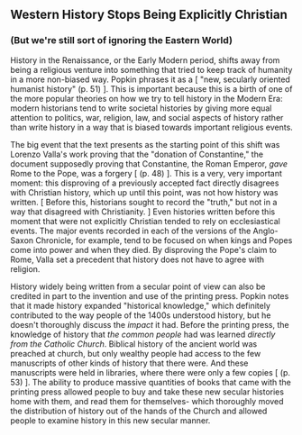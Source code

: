 ## Western History Stops Being Explicitly Christian
### (But we're still sort of ignoring the Eastern World)

History in the Renaissance, or the Early Modern period, shifts away from being a religious venture into something that tried to keep track of humanity in a more non-biased way. Popkin phrases it as a [ "new, secularly oriented humanist history" (p. 51) ]. This is important because this is a birth of one of the more popular theories on how we try to tell history in the Modern Era: modern historians tend to write societal histories by giving more equal attention to politics, war, religion, law, and social aspects of history rather than write history in a way that is biased towards important religious events.

The big event that the text presents as the starting point of this shift was Lorenzo Valla's work proving that the "donation of Constantine," the document supposedly proving that Constantine, the Roman Emperor, _gave_ Rome to the Pope, was a forgery [ (p. 48) ]. This is a very, very important moment: this disproving of a previously accepted fact directly disagrees with Christian history, which up until this point, was not how history was written. [ Before this, historians sought to record the "truth," but not in a way that disagreed with Christianity. ] Even histories written before this moment that were not explicitly Christian tended to rely on ecclesiastical events. The major events recorded in each of the versions of the Anglo-Saxon Chronicle, for example, tend to be focused on when kings and Popes come into power and when they died. By disproving the Pope's claim to Rome, Valla set a precedent that history does not have to agree with religion.

History widely being written from a secular point of view can also be credited in part to the invention and use of the printing press. Popkin notes that it made history expanded "historical knowledge," which definitely contributed to the way people of the 1400s understood history, but he doesn't thoroughly discuss the _impact_ it had. Before the printing press, the knowledge of history that _the common people_ had was learned _directly from the Catholic Church_. Biblical history of the ancient world was preached at church, but only wealthy people had access to the few manuscripts of other kinds of history that there were. And these manuscripts were held in libraries, where there were only a few copies [ (p. 53) ]. The ability to produce massive quantities of books that came with the printing press allowed people to buy and take these new secular histories home with them, and read them for themselves- which thoroughly moved the distribution of history out of the hands of the Church and allowed people to examine history in this new secular manner.
